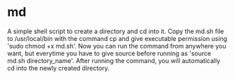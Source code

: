 # md
A simple shell script to create a directory and cd into it. Copy the md.sh file to /usr/local/bin with the command cp and give executable permission using 'sudo chmod +x md.sh'. Now you can run the command from anywhere you want, but everytime you have to give source before running as 'source md.sh directory_name'. After running the command, you will automatically cd into the newly created directory.
